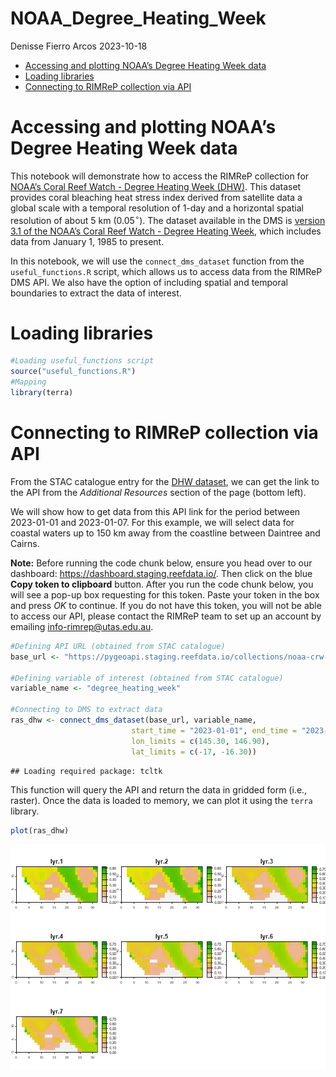 NOAA_Degree_Heating_Week
================
Denisse Fierro Arcos
2023-10-18

- [Accessing and plotting NOAA’s Degree Heating Week
  data](#accessing-and-plotting-noaas-degree-heating-week-data)
- [Loading libraries](#loading-libraries)
- [Connecting to RIMReP collection via
  API](#connecting-to-rimrep-collection-via-api)

# Accessing and plotting NOAA’s Degree Heating Week data

This notebook will demonstrate how to access the RIMReP collection for
[NOAA’s Coral Reef Watch - Degree Heating Week
(DHW)](https://stac.staging.reefdata.io/browser/collections/noaa-crw/items/noaa-crw-dhw?.language=en&.asset=asset-data).
This dataset provides coral bleaching heat stress index derived from
satellite data a global scale with a temporal resolution of 1-day and a
horizontal spatial resolution of about 5 km ($0.05^{\circ}$). The
dataset available in the DMS is [version 3.1 of the NOAA’s Coral Reef
Watch - Degree Heating Week](https://coralreefwatch.noaa.gov/index.php),
which includes data from January 1, 1985 to present.

In this notebook, we will use the `connect_dms_dataset` function from
the `useful_functions.R` script, which allows us to access data from the
RIMReP DMS API. We also have the option of including spatial and
temporal boundaries to extract the data of interest.

# Loading libraries

``` r
#Loading useful_functions script
source("useful_functions.R")
#Mapping
library(terra)
```

# Connecting to RIMReP collection via API

From the STAC catalogue entry for the [DHW
dataset](https://stac.staging.reefdata.io/browser/collections/noaa-crw/items/noaa-crw-dhw?.language=en&.asset=asset-data),
we can get the link to the API from the *Additional Resources* section
of the page (bottom left).

We will show how to get data from this API link for the period between
2023-01-01 and 2023-01-07. For this example, we will select data for
coastal waters up to 150 km away from the coastline between Daintree and
Cairns.

**Note:** Before running the code chunk below, ensure you head over to
our dashboard: <https://dashboard.staging.reefdata.io/>. Then click on
the blue **Copy token to clipboard** button. After you run the code
chunk below, you will see a pop-up box requesting for this token. Paste
your token in the box and press *OK* to continue. If you do not have
this token, you will not be able to access our API, please contact the
RIMReP team to set up an account by emailing <info-rimrep@utas.edu.au>.

``` r
#Defining API URL (obtained from STAC catalogue)
base_url <- "https://pygeoapi.staging.reefdata.io/collections/noaa-crw-dhw/"

#Defining variable of interest (obtained from STAC catalogue)
variable_name <- "degree_heating_week"

#Connecting to DMS to extract data
ras_dhw <- connect_dms_dataset(base_url, variable_name,
                           start_time = "2023-01-01", end_time = "2023-01-07", 
                           lon_limits = c(145.30, 146.90),
                           lat_limits = c(-17, -16.30))
```

    ## Loading required package: tcltk

This function will query the API and return the data in gridded form
(i.e., raster). Once the data is loaded to memory, we can plot it using
the `terra` library.

``` r
plot(ras_dhw)
```

![](NOAA_Degree_Heating_Week_files/figure-gfm/unnamed-chunk-3-1.png)<!-- -->
